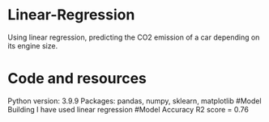 # Linear-Regression
Using linear regression, predicting the CO2 emission of a car depending on its engine size.
# Code and resources
Python version: 3.9.9
Packages: pandas, numpy, sklearn, matplotlib
#Model Building
I have used linear regression
#Model Accuracy
R2 score = 0.76
